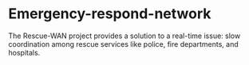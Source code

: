 # Emergency-respond-network
The Rescue-WAN project provides a solution to a real-time issue: slow coordination among rescue services like police, fire departments, and hospitals.
